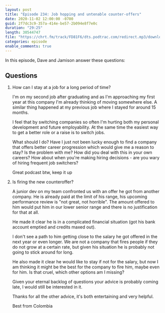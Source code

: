 ```yaml
---
layout: post
title: "Episode 234: Job hopping and untenable counter-offers"
date: 2020-11-02 12:00:00 -0700
guid: 2f7dc3c9-357a-414e-be57-2b094e8f7e0c
duration: "29:25"
length: 30544747
file: "https://chrt.fm/track/FD81F6/dts.podtrac.com/redirect.mp3/download.softskills.audio/sse-234.mp3"
categories: episode
enable_comments: true
---
```


In this episode, Dave and Jamison answer these questions:

## Questions

1. How can I stay at a job for a long period of time?
   
   I'm on my second job after graduating and as I'm approaching my first year at this company I'm already thinking of moving somewhere else. A similar thing happened at my previous job where I stayed for around 15 months.
   
   I feel that by switching companies so often I'm hurting both my personal development and future employability. At the same time the easiest way to get a better role or a raise is to switch jobs.
   
   What should I do? Have I just not been lucky enough to find a company that offers better career progression which would give me a reason to stay? Is the problem with me? How did you deal with this in your own careers? How about when you're making hiring decisions - are you wary of hiring frequent job switchers?
   
   Great podcast btw, keep it up


2. Is firing the new counteroffer?
   
   A junior dev on my team confronted us with an offer he got from another company. He is already paid at the limit of his range, his upcoming performance review is "not great, not horrible". The amount offered to him would put him in our lower senior range and there is no justification for that at all.
   
   He made it clear he is in a complicated financial situation (got his bank account emptied and credits maxed out).
   
   I don't see a path to him getting close to the salary he got offered in the next year or even longer. We are not a company that fires people if they do not grow at a certain rate, but given his situation he is probably not going to stick around for long.
   
   He also made it clear he would like to stay if not for the salary, but now I am thinking it might be the best for the company to fire him, maybe even for him. Is that cruel, which other options am I missing?
   
   Given your eternal backlog of questions your advice is probably coming late, I would still be interested in it.
   
   Thanks for all the other advice, it's both entertaining and very helpful.
   
   Best from Colombia
